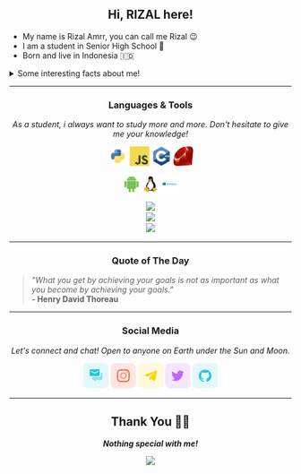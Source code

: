 <h2 align="center"> Hi, RIZAL here!</h2>

- My name is Rizal Amrr, you can call me Rizal 😉
- I am a student in Senior High School 🏫
- Born and live in Indonesia 🇮🇩

<details>
    <summary>Some interesting facts about me!</summary>

    - Settled in Madura Island 🌏

    - Playing game when have a free time 🎮

    - While Coding, Listening Music and developing useful code. ⭐️

</details>

<hr>
<h3 align="center">Languages & Tools</h3>
<p align="center"><i>As a student, i always want to study more and more. Don't hesitate to give me your knowledge!</i></p>
<p align="center">
<code><img height="35" src="https://raw.githubusercontent.com/github/explore/80688e429a7d4ef2fca1e82350fe8e3517d3494d/topics/python/python.png"></code>
<code><img height="35" src="https://raw.githubusercontent.com/github/explore/80688e429a7d4ef2fca1e82350fe8e3517d3494d/topics/javascript/javascript.png"></code>
<code><img height="35" src="https://raw.githubusercontent.com/github/explore/80688e429a7d4ef2fca1e82350fe8e3517d3494d/topics/cpp/cpp.png"></code>
<code><img height="35" src="https://raw.githubusercontent.com/github/explore/80688e429a7d4ef2fca1e82350fe8e3517d3494d/topics/ruby/ruby.png"></code>
</p>
<p align="center">
<code><img height="30" src="https://raw.githubusercontent.com/github/explore/80688e429a7d4ef2fca1e82350fe8e3517d3494d/topics/android/android.png"></code>
<code><img height="30" src="https://raw.githubusercontent.com/github/explore/80688e429a7d4ef2fca1e82350fe8e3517d3494d/topics/linux/linux.png"></code>
<code><img height="30" src="https://raw.githubusercontent.com/github/explore/80688e429a7d4ef2fca1e82350fe8e3517d3494d/topics/windows/windows.png"></code>
</p>
<p align="center">
<a href="https://rzlamrr.github.io" alt="rzlamrr's top languages"><img src="https://dvst-stats.vercel.app/api/top-langs/?username=rzlamrr&langs_count=6&layout=compact&theme=tokyonight&show_icons=true"></a>
<br>
<a href="https://rzlamrr.github.io" alt="rzlamrr's github streak"><img src="https://dvst-streak.herokuapp.com/?user=rzlamrr&theme=tokyonight&fire=DD472C"></a>
<br>
<a href="https://rzlamrr.github.io" alt="rzlamrr's github stat"><img src="https://dvst-stats.vercel.app/api?username=rzlamrr&theme=tokyonight&show_icons=true"></a>
</p>

<hr>
<h3 align="center">Quote of The Day</h3>
<p align="center">
<blockquote>
<i>"What you get by achieving your goals is not as important as what you become by achieving your goals."</i>
<br>
<b>- Henry David Thoreau</b>
</blockquote>
</p>

<hr>
<h3 align="center">Social Media</h3>
<p align="center"><i>Let's connect and chat! Open to anyone on Earth under the Sun and Moon.</i></p>
<p align="center">
<a href="mailto:rzlamrr.dvst@pm.me" alt="Email"><img height="45" src="https://github.com/rzlamrr/rzlamrr/blob/master/rzlamrr/email.svg"></a>
<a href="https://instagram.com/rzlamrr" alt="Instagram"><img height="45" src="https://github.com/rzlamrr/rzlamrr/blob/master/rzlamrr/network.svg"></a>
<a href="https://telegram.me/fakhiralkda" alt="Telegram"><img height="45" src="https://github.com/rzlamrr/rzlamrr/blob/master/rzlamrr/telegram.svg"></a>
<a href="https://twitter.com/rzlamrr" alt="Twitter"><img height="45" src="https://github.com/rzlamrr/rzlamrr/blob/master/rzlamrr/twitter.svg"></a>
<a href="https://github.com/rzlamrr" alt="Github"><img height="45" src="https://github.com/rzlamrr/rzlamrr/blob/master/rzlamrr/github.svg"></a>
</p>

<hr>
<h2 align="center">Thank You 🙏🏼</h2>
<p align="center"><b><i>Nothing special with me!</i></b></p>
<p align="center">
<a href="https://rzlamrr.github.io" alt="rzlamrr's profile visitors"><img src="https://dvstr.herokuapp.com/badge">
</p>

